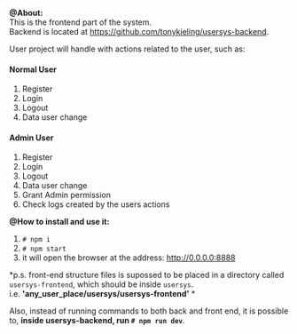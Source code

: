 **@About:**  
 This is the frontend part of the system.  
 Backend is located at https://github.com/tonykieling/usersys-backend.  

 User project will handle with actions related to the user, such as:

#### Normal User  
 1. Register
 2. Login
 3. Logout
 4. Data user change
 
#### Admin User
 1. Register
 2. Login
 3. Logout
 4. Data user change
 5. Grant Admin permission
 6. Check logs created by the users actions

  
 **@How to install and use it:**
 1. `# npm i`  
 2. `# npm start`  
 3. it will open the browser at the address: http://0.0.0.0:8888   

 *p.s. front-end structure files is supossed to be placed in a directory called `usersys-frontend`, which should be inside `usersys`.  
i.e. **'any_user_place/usersys/usersys-frontend'** *

 Also, instead of running commands to both back and front end, it is possible to, **inside usersys-backend, run `# npm run dev`**.
   
